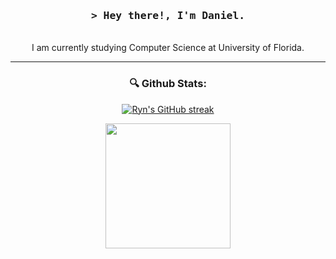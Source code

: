 <div id="header" align="center">
  <h3 align="center">
        <samp>&gt; Hey there!, I'm
                <b>Daniel.</b>
        </samp>
  </h3>

  <p align="center"> 
      <br>
        I am currently studying Computer Science at University of Florida.
      <br>
  </p>

---  
### 🔍 Github Stats:
<p align="center">
  <a href="https://github.com/Daniel-Pool-Engineer">
    <img src="https://github-readme-streak-stats.herokuapp.com/?user=Daniel-Pool-Engineer&theme=outrun&border=7F3FBF&background=0D1117" alt="Ryn's GitHub streak"/>
  </a>
</p>
<p align="center">
  <a href="https://github.com/Daniel-Pool-Engineer">
    <img height=200 src="https://github-readme-stats.vercel.app/api?username=Daniel-Pool-Engineer&show_icons=true&theme=outrun&border_color=7F3FBF&bg_color=0D1117&rank_icon=github" /> <br>
  </a>
</p>
<picture>
  <source media="(prefers-color-scheme: dark)" srcset="https://raw.githubusercontent.com/Daniel-Pool-Engineer/Daniel-Pool-Engineer/output/pacman-contribution-graph-dark.svg">
  <source media="(prefers-color-scheme: light)" srcset="https://raw.githubusercontent.com/Daniel-Pool-Engineer/Daniel-Pool-Engineer/output/pacman-contribution-graph.svg">
 </picture>
